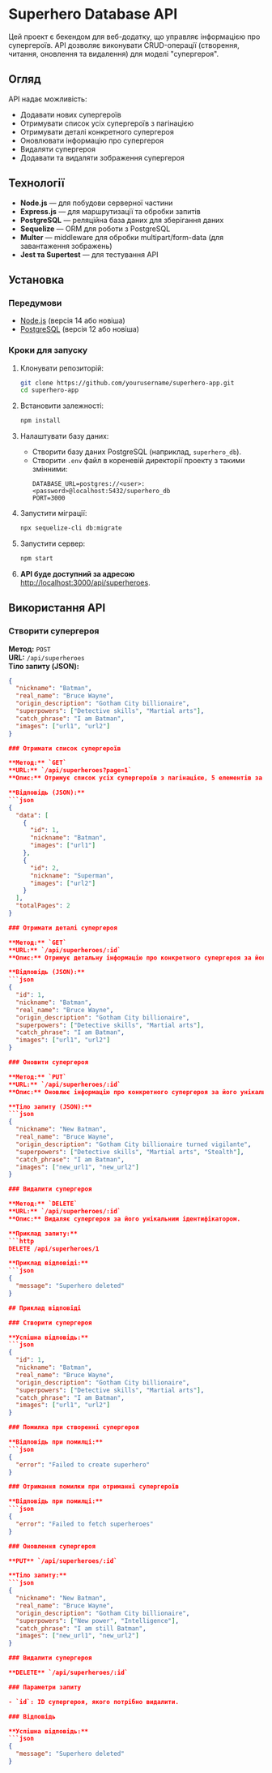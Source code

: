 # Superhero Database API

Цей проект є бекендом для веб-додатку, що управляє інформацією про супергероїв. API дозволяє виконувати CRUD-операції (створення, читання, оновлення та видалення) для моделі "супергероя".

## Огляд

API надає можливість:

- Додавати нових супергероїв
- Отримувати список усіх супергероїв з пагінацією
- Отримувати деталі конкретного супергероя
- Оновлювати інформацію про супергероя
- Видаляти супергероя
- Додавати та видаляти зображення супергероя

## Технології

- **Node.js** — для побудови серверної частини
- **Express.js** — для маршрутизації та обробки запитів
- **PostgreSQL** — реляційна база даних для зберігання даних
- **Sequelize** — ORM для роботи з PostgreSQL
- **Multer** — middleware для обробки multipart/form-data (для завантаження зображень)
- **Jest та Supertest** — для тестування API

## Установка

### Передумови

- [Node.js](https://nodejs.org/) (версія 14 або новіша)
- [PostgreSQL](https://www.postgresql.org/) (версія 12 або новіша)

### Кроки для запуску

1. Клонувати репозиторій:
   ```bash
   git clone https://github.com/yourusername/superhero-app.git
   cd superhero-app

2. Встановити залежності:
   ```bash
   npm install

3. Налаштувати базу даних:
   - Створити базу даних PostgreSQL (наприклад, `superhero_db`).
   - Створити `.env` файл в кореневій директорії проекту з такими змінними:
     ```env
     DATABASE_URL=postgres://<user>:<password>@localhost:5432/superhero_db
     PORT=3000
     ```

4. Запустити міграції:
   ```bash
   npx sequelize-cli db:migrate

5. Запустити сервер:
   ```bash
   npm start

6. **API буде доступний за адресою** [http://localhost:3000/api/superheroes](http://localhost:3000/api/superheroes).

## Використання API

### Створити супергероя

**Метод:** `POST`  
**URL:** `/api/superheroes`  
**Тіло запиту (JSON):**
```json
{
  "nickname": "Batman",
  "real_name": "Bruce Wayne",
  "origin_description": "Gotham City billionaire",
  "superpowers": ["Detective skills", "Martial arts"],
  "catch_phrase": "I am Batman",
  "images": ["url1", "url2"]
}

### Отримати список супергероїв

**Метод:** `GET`  
**URL:** `/api/superheroes?page=1`  
**Опис:** Отримує список усіх супергероїв з пагінацією, 5 елементів за запит.

**Відповідь (JSON):**
```json
{
  "data": [
    {
      "id": 1,
      "nickname": "Batman",
      "images": ["url1"]
    },
    {
      "id": 2,
      "nickname": "Superman",
      "images": ["url2"]
    }
  ],
  "totalPages": 2
}

### Отримати деталі супергероя

**Метод:** `GET`  
**URL:** `/api/superheroes/:id`  
**Опис:** Отримує детальну інформацію про конкретного супергероя за його унікальним ідентифікатором.

**Відповідь (JSON):**
```json
{
  "id": 1,
  "nickname": "Batman",
  "real_name": "Bruce Wayne",
  "origin_description": "Gotham City billionaire",
  "superpowers": ["Detective skills", "Martial arts"],
  "catch_phrase": "I am Batman",
  "images": ["url1", "url2"]
}

### Оновити супергероя

**Метод:** `PUT`  
**URL:** `/api/superheroes/:id`  
**Опис:** Оновлює інформацію про конкретного супергероя за його унікальним ідентифікатором.

**Тіло запиту (JSON):**
```json
{
  "nickname": "New Batman",
  "real_name": "Bruce Wayne",
  "origin_description": "Gotham City billionaire turned vigilante",
  "superpowers": ["Detective skills", "Martial arts", "Stealth"],
  "catch_phrase": "I am Batman",
  "images": ["new_url1", "new_url2"]
}

### Видалити супергероя

**Метод:** `DELETE`  
**URL:** `/api/superheroes/:id`  
**Опис:** Видаляє супергероя за його унікальним ідентифікатором.  

**Приклад запиту:**
```http
DELETE /api/superheroes/1

**Приклад відповіді:**
```json
{
  "message": "Superhero deleted"
}

## Приклад відповіді

### Створити супергероя

**Успішна відповідь:**
```json
{
  "id": 1,
  "nickname": "Batman",
  "real_name": "Bruce Wayne",
  "origin_description": "Gotham City billionaire",
  "superpowers": ["Detective skills", "Martial arts"],
  "catch_phrase": "I am Batman",
  "images": ["url1", "url2"]
}

### Помилка при створенні супергероя

**Відповідь при помилці:**
```json
{
  "error": "Failed to create superhero"
}

### Отримання помилки при отриманні супергероїв

**Відповідь при помилці:**
```json
{
  "error": "Failed to fetch superheroes"
}

### Оновлення супергероя

**PUT** `/api/superheroes/:id`

**Тіло запиту:**
```json
{
  "nickname": "New Batman",
  "real_name": "Bruce Wayne",
  "origin_description": "Gotham City billionaire",
  "superpowers": ["New power", "Intelligence"],
  "catch_phrase": "I am still Batman",
  "images": ["new_url1", "new_url2"]
}

### Видалити супергероя

**DELETE** `/api/superheroes/:id`

### Параметри запиту

- `id`: ID супергероя, якого потрібно видалити.

### Відповідь

**Успішна відповідь:**
```json
{
  "message": "Superhero deleted"
}

